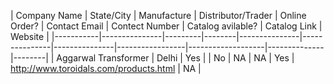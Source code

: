 | Company Name | State/City | Manufacture | Distributor/Trader | Online Order? | Contact Email | Contect Number | Catalog avilable? | Catalog Link | Website |
|-----------|---------------|---------|--------|---------------|---------------|---------------|-----------------|-------------------|--------------|--------|
| Aggarwal Transformer | Delhi | Yes |         | No | NA | NA | Yes | http://www.toroidals.com/products.html | NA |

